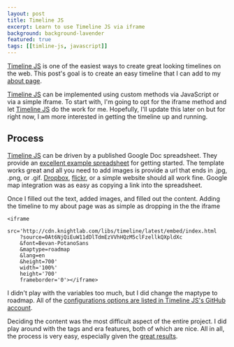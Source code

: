 ```yaml
---
layout: post
title: Timeline JS
excerpt: Learn to use Timeline JS via iframe
background: background-lavender
featured: true
tags: [[timline-js, javascript]]
---
```

[Timeline JS](http://timeline.knightlab.com/) is one of the easiest ways to create great looking timelines on the web. This post's goal is to create an easy timeline that I can add to my [about page](/about/).  

[Timeline JS](http://timeline.knightlab.com/) can be implemented using custom methods via JavaScript or via a simple iframe. To start with, I'm going to opt for the iframe method and let [Timeline JS](http://timeline.knightlab.com/) do the work for me. Hopefully, I'll update this later on but for right now, I am more interested in getting the timeline up and running. 

## Process 

[Timeline JS](http://timeline.knightlab.com/) can be driven by a published Google Doc spreadsheet. They provide an [excellent example spreadsheet](https://drive.google.com/previewtemplate?id=0AppSVxABhnltdEhzQjQ4MlpOaldjTmZLclQxQWFTOUE&mode=public) for getting started. The template works great and all you need to add images is provide a url that ends in .jpg, .png, or .gif. [Dropbox](https://www.dropbox.com/), [flickr](https://www.flickr.com/), or a simple website should all work fine. Google map integration was as easy as copying a link into the spreadsheet. 

Once I filled out the text, added images, and filled out the content. Adding the timeline to my about page was as simple as dropping in the the iframe 

```
<iframe 
	src='http://cdn.knightlab.com/libs/timeline/latest/embed/index.html
	?source=0At6NjQiEuW11dDlTdmEzVVhHQzM5clFzellkQXpldXc
	&font=Bevan-PotanoSans
	&maptype=roadmap
	&lang=en
	&height=700' 
	width='100%' 
	height='700' 
	frameborder='0'></iframe>
```
I didn't play with the variables too much, but I did change the maptype to roadmap. All of the [configurations options are listed in Timeline JS's GitHub account](https://github.com/NUKnightLab/TimelineJS#map-style-types). 

Deciding the content was the most difficult aspect of the entire project. I did play around with the tags and era features, both of which are nice. All in all, the process is very easy, especially given the [great results](http://tomhohenstein.com/about/).